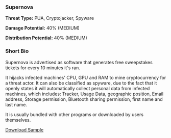 ### **Supernova**

**Threat Type:** PUA, Cryptojacker, Spyware




**Damage Potential:** 40% (MEDIUM)

**Distribution Potential:** 40% (MEDIUM)


### **Short Bio**
Supernova is advertised as software that generates free sweepstakes tickets for every 10 minutes it's ran.

It hijacks infected machines' CPU, GPU and RAM to mine cryptocurrency for a threat actor.
It can also be classified as spyware, due to the fact that it openly states it will automatically collect personal data from infected machines, which includes: Tracker, Usage Data, geographic position, Email address, Storage permission, Bluetooth sharing permission, first name and last name.

It is usually bundled with other programs or downloaded by users themselves.

[Download Sample]()
